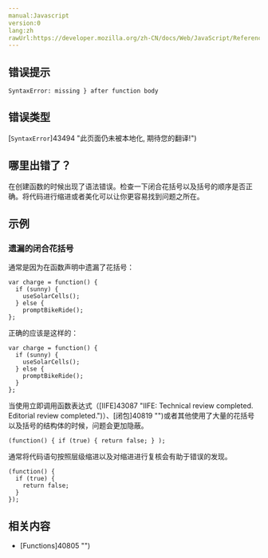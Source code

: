 ```yaml
---
manual:Javascript
version:0
lang:zh
rawUrl:https://developer.mozilla.org/zh-CN/docs/Web/JavaScript/Reference/Errors/Missing_curly_after_function_body
---
```






## 错误提示<a name="错误提示"></a>

```
SyntaxError: missing } after function body

```

## 错误类型<a name="错误类型"></a>


[`SyntaxError`]43494 "此页面仍未被本地化, 期待您的翻译!")


## 哪里出错了？<a name="哪里出错了？"></a>


在创建函数的时候出现了语法错误。检查一下闭合花括号以及括号的顺序是否正确。将代码进行缩进或者美化可以让你更容易找到问题之所在。


## 示例<a name="示例"></a>

### 遗漏的闭合花括号<a name="遗漏的闭合花括号"></a>


通常是因为在函数声明中遗漏了花括号：


```
var charge = function() {
  if (sunny) {
    useSolarCells();
  } else {
    promptBikeRide();
};
```


正确的应该是这样的：


```
var charge = function() {
  if (sunny) {
    useSolarCells();
  } else {
    promptBikeRide(); 
  }
};
```


当使用立即调用函数表达式（[IIFE]43087 "IIFE: Technical review completed. Editorial review completed.")）、[闭包]40819 "")或者其他使用了大量的花括号以及括号的结构体的时候，问题会更加隐蔽。


```
(function() { if (true) { return false; } );
```


通常将代码语句按照层级缩进以及对缩进进行复核会有助于错误的发现。


```
(function() {
  if (true) {
    return false;
  }
});
```

## 相关内容<a name="相关内容"></a>

* [Functions]40805 "")



